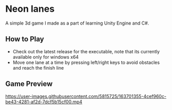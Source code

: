 # Neon lanes
A simple 3d game I made as a part of learning Unity Engine and C#.


## How to Play
- Check out the latest release for the executable, note that its currently available only for windows x64
- Move one lane at a time by pressing left/right keys to avoid obstacles and reach the finish line 

## Game Preview
https://user-images.githubusercontent.com/5815725/163701355-4cef960c-be43-4281-af2d-7dcf5b15cf00.mp4

